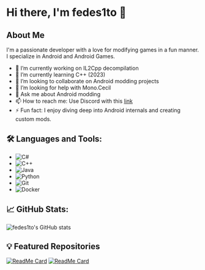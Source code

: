 # Hi there, I'm fedes1to 👋

## About Me
I'm a passionate developer with a love for modifying games in a fun manner. I specialize in Android and Android Games.

- 🔭 I’m currently working on IL2Cpp decompilation
- 🌱 I’m currently learning C++ (2023)
- 👯 I’m looking to collaborate on Android modding projects
- 🤔 I’m looking for help with Mono.Cecil
- 💬 Ask me about Android modding
- 📫 How to reach me: Use Discord with this [link](https://discord.gg/RHyZAgxSSD)
- ⚡ Fun fact: I enjoy diving deep into Android internals and creating custom mods.

## 🛠️ Languages and Tools:
- ![C#](https://img.shields.io/badge/-C%23-333333?style=flat&logo=c-sharp)
- ![C++](https://img.shields.io/badge/-C++-333333?style=flat&logo=c%2B%2B)
- ![Java](https://img.shields.io/badge/-Java-333333?style=flat&logo=java)
- ![Python](https://img.shields.io/badge/-Python-333333?style=flat&logo=python)
- ![Git](https://img.shields.io/badge/-Git-333333?style=flat&logo=git)
- ![Docker](https://img.shields.io/badge/-Docker-333333?style=flat&logo=docker)

## 📈 GitHub Stats:
![fedes1to's GitHub stats](https://github-readme-stats.vercel.app/api?username=fedes1to&show_icons=true&theme=dracula)

## 💡 Featured Repositories
[![ReadMe Card](https://github-readme-stats.vercel.app/api/pin/?username=fedes1to&repo=XposedImGuiMenu&theme=dracula)](https://github.com/fedes1to/XposedImGuiMenu)
[![ReadMe Card](https://github-readme-stats.vercel.app/api/pin/?username=fedes1to&repo=Stardust-PG3D-Menu&theme=dracula)](https://github.com/fedes1to/Stardust-PG3D-Menu)
